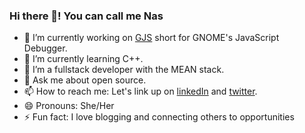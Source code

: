 ### Hi there 👋! You can call me Nas

<!--
**Nasah-Kuma/Nasah-Kuma** is a ✨ _special_ ✨ repository because its `README.md` (this file) appears on your GitHub profile.

Here are some ideas to get you started:
/*- 🤔 I’m looking for help with ...*/
-->

- 🔭 I’m currently working on <a href="https://gitlab.gnome.org/GNOME/gjs" target="_blank">GJS</a> short for GNOME's JavaScript Debugger.
- 🌱 I’m currently learning C++.
- 👯 I’m a fullstack developer with the MEAN stack.
- 💬 Ask me about open source.
- 📫 How to reach me: Let's link up on <a href="https://www.linkedin.com/in/nasah-kuma-6b8295145/" target="_blank">linkedIn</a> and <a href="https://twitter.com/NasahKuma" target="_blank">twitter</a>.
- 😄 Pronouns: She/Her
- ⚡ Fun fact: I love blogging and connecting others to opportunities

